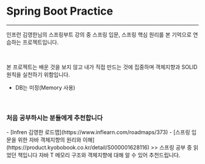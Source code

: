 # Spring Boot Practice
-----------------------------
<div>
  <p>인프런 김영한님의 스프링부트 강의 중 스프링 입문, 스프링 핵심 원리를 본 기억으로
  연습하는 프로젝트입니다.</p><br>



  <p>본 프로젝트는 배운 것을 보지 않고 내가 직접 만드는 것에 집중하며
  객체지향과 SOLID 원칙을 실천하기 위함입니다.</p>
</div>

- DB는 미정(Memory 사용)
<br><br><br>
<h3>처음 공부하시는 분들에게 추천합니다</h3>
<span>- [Infren 김영한 로드맵](https://www.inflearn.com/roadmaps/373)</span>
<span>- [스프링 입문을 위한 자바 객체지향의 원리와 이해] (https://product.kyobobook.co.kr/detail/S000001628116)</span>
>> 스프링 공부 중 읽었던 책입니다 자바 T 메모리 구조와 객체지향에 대해 알 수 있어 추천드립니다.
